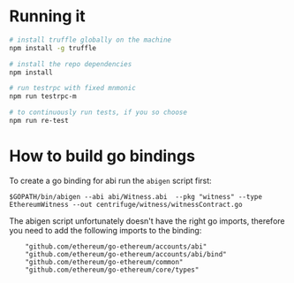 Running it
==========
```bash
# install truffle globally on the machine
npm install -g truffle

# install the repo dependencies
npm install 

# run testrpc with fixed mnmonic
npm run testrpc-m

# to continuously run tests, if you so choose
npm run re-test
```


How to build go bindings
========================
To create a go binding for abi run the `abigen` script first:
```
$GOPATH/bin/abigen --abi abi/Witness.abi  --pkg "witness" --type EthereumWitness --out centrifuge/witness/witnessContract.go
```

The abigen script unfortunately doesn't have the right go imports, therefore you need to add the following imports to the binding:

```
	"github.com/ethereum/go-ethereum/accounts/abi"
	"github.com/ethereum/go-ethereum/accounts/abi/bind"
	"github.com/ethereum/go-ethereum/common"
	"github.com/ethereum/go-ethereum/core/types"

```
